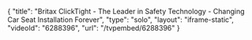 {
    "title": "Britax ClickTight - The Leader in Safety Technology - Changing Car Seat Installation Forever",
    "type": "solo",
    "layout": "iframe-static",
    "videoId": "6288396",
    "url": "\/tvpembed\/6288396"
}